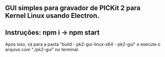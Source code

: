 ## GUI simples para gravador de PICKit 2 para Kernel Linux usando Electron.

## Instruções: npm i -> npm start 

Após isso, và para a pasta "build - pk2-gui-linux-x64 - pk2-gui" e execute o arquivo com "./pk2-gui" no terminal.
